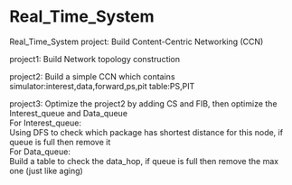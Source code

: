 # Real_Time_System
Real_Time_System project: Build Content-Centric Networking (CCN)

project1: Build Network topology construction

project2: Build a simple CCN which contains simulator:interest,data,forward,ps,pit table:PS,PIT

project3: Optimize the project2 by adding CS and FIB, then optimize the Interest_queue and Data_queue  
For Interest_queue:  
Using DFS to check which package has shortest distance for this node, if queue is full then remove it  
For Data_queue:  
Build a table to check the data_hop, if queue is full then remove the max one (just like aging)
